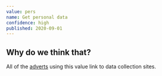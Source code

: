 ```yaml
---
value: pers
name: Get personal data
confidence: high
published: 2020-09-01
---
```


## Why do we think that?

All of the [adverts](/adverts?with_utm_values%5B17%5D=pers) using this value
link to data collection sites.

